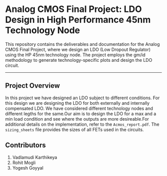 # Analog CMOS Final Project: LDO Design in High Performance 45nm Technology Node

This repository contains the deliverables and documentation for the Analog CMOS Final Project, where we design an LDO (Low Dropout Regulator) using the HP 45nm technology node. The project employs the gm/id methodology to generate technology-specific plots and design the LDO circuit.

---

## Project Overview

In this project we have designed an LDO subject to different conditions. For this design we are designing the LDO for both externally and internally compensated LDO. We have considered different technology nodes and different legths for the same.Our aim is to design the LDO for a max and a min load condition and see where the outputs are more desireable.For additional details on the implementation, refer to the `Acmos_report.pdf`. The `sizing_sheets` file provides the sizes of all FETs used in the circuits.


## Contributors

1. Vadlamudi Karthikeya
2. Rohit Mogli
3. Yogesh Goyyal
